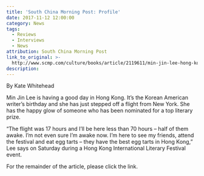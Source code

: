 ```yaml
---
title: 'South China Morning Post: Profile'
date: 2017-11-12 12:00:00
category: News
tags:
  - Reviews
  - Interviews
  - News
attribution: South China Morning Post
link_to_original: >-
  http://www.scmp.com/culture/books/article/2119611/min-jin-lee-hong-kong-talks-about-her-hit-novel-pachinko-learning-wise
description:
---
```



By Kate Whitehead

Min Jin Lee is having a good day in Hong Kong. It’s the Korean American writer’s birthday and she has just stepped off a flight from New York. She has the happy glow of someone who has been nominated for a top literary prize.

“The flight was 17 hours and I’ll be here less than 70 hours – half of them awake. I’m not even sure I’m awake now. I’m here to see my friends, attend the festival and eat egg tarts – they have the best egg tarts in Hong Kong,” Lee says on Saturday during a Hong Kong International Literary Festival event.

For the remainder of the article, please click the link.&nbsp;